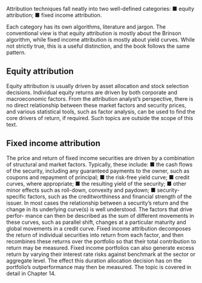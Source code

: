 Attribution techniques fall neatly into two well-defined categories:
■ equity attribution;
■ fixed income attribution.

Each category has its own algorithms, literature and jargon. The conventional view is that equity attribution is mostly about the Brinson algorithm, while fixed income attribution is mostly about yield curves. While not strictly true, this is a useful distinction, and the book follows the same pattern.

## Equity attribution
Equity attribution is usually driven by asset allocation and stock selection decisions. Individual equity returns are driven by both corporate and macroeconomic factors. From the attribution analyst’s perspective, there is no direct relationship between these market factors and security prices, and various statistical tools, such as factor analysis, can be used to find the core drivers of return, if required. Such topics are outside the scope of this text.

## Fixed income attribution
The price and return of fixed income securities are driven by a combination of structural and market factors. Typically, these include:
■ the cash flows of the security, including any guaranteed payments to the owner, such as coupons and repayment of principal;
■ the risk-free yield curve;
■ credit curves, where appropriate;
■ the resulting yield of the security;
■ other minor effects such as roll-down, convexity and paydown;
■ security-specific factors, such as the creditworthiness and financial strength of the issuer.
In most cases the relationship between a security’s return and the change in its underlying curve(s) is well understood. The factors that drive perfor- mance can then be described as the sum of different movements in these curves, such as parallel shift, changes at a particular maturity and global movements in a credit curve.
Fixed income attribution decomposes the return of individual securities into return from each factor, and then recombines these returns over the portfolio so that their total contribution to return may be measured.
Fixed income portfolios can also generate excess return by varying their interest rate risks against benchmark at the sector or aggregate level. The effect this duration allocation decision has on the portfolio’s outperformance may then be measured. The topic is covered in detail in Chapter 14.